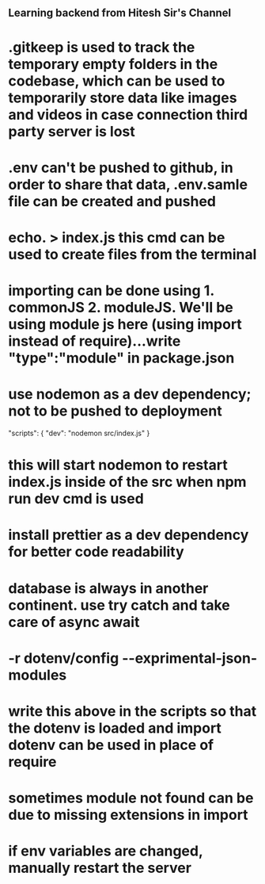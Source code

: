 ## Learning backend from Hitesh Sir's Channel

# .gitkeep is used to track the temporary empty folders in the codebase, which can be used to temporarily store data like images and videos in case connection third party server is lost

# .env can't be pushed to github, in order to share that data, .env.samle file can be created and pushed

# echo. > index.js this cmd can be used to create files from the terminal

# importing can be done using 1. commonJS 2. moduleJS. We'll be using module js here (using import instead of require)...write "type":"module" in package.json

# use nodemon as a dev dependency; not to be pushed to deployment
"scripts": {
    "dev": "nodemon src/index.js"
  }
# this will start nodemon to restart index.js inside of the src when npm run dev cmd is used

# install prettier as a dev dependency for better code readability 

# database is always in another continent. use try catch and take care of async await

# -r dotenv/config --exprimental-json-modules 
# write this above in the scripts so that the dotenv is loaded and import dotenv can be used in place of require

# sometimes module not found can be due to missing extensions in import

# if env variables are changed, manually restart the server